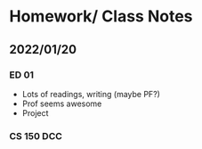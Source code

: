 # Homework/ Class Notes

## 2022/01/20

### ED 01
* Lots of readings, writing (maybe PF?)
* Prof seems awesome
* Project

### CS 150 DCC
